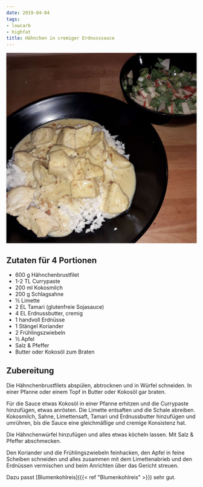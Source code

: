```yaml
---
date: 2019-04-04
tags:
- lowcarb
- highfat
title: Hähnchen in cremiger Erdnusssauce
---
```


![](/img/Haehnchen-in-cremiger-Erdnusssauce.jpg)

## Zutaten für 4 Portionen
- 600 g     Hähnchenbrustfilet
- 1-2 TL    Currypaste
- 200 ml    Kokosmilch
- 200 g     Schlagsahne
- ½         Limette
- 2 EL      Tamari (glutenfreie Sojasauce)
- 4 EL      Erdnussbutter, cremig
- 1         handvoll Erdnüsse
- 1         Stängel Koriander
- 2         Frühlingszwiebeln
- ½         Apfel
- Salz & Pfeffer
- Butter oder Kokosöl zum Braten

## Zubereitung
Die Hähnchenbrustfilets abspülen, abtrocknen und in Würfel schneiden. In einer Pfanne oder einem Topf in Butter oder Kokosöl gar braten.

Für die Sauce etwas Kokosöl in einer Pfanne erhitzen und die Currypaste hinzufügen, etwas anrösten. Die Limette entsaften und die Schale abreiben. Kokosmilch, Sahne, Limettensaft, Tamari und Erdnussbutter hinzufügen und umrühren, bis die Sauce eine gleichmäßige und cremige Konsistenz hat.

Die Hähnchenwürfel hinzufügen und alles etwas köcheln lassen. Mit Salz & Pfeffer abschmecken.

Den Koriander und die Frühlingszwiebeln feinhacken, den Apfel in feine Scheiben schneiden und alles zusammen mit dem Limettenabrieb und den Erdnüssen vermischen und beim Anrichten über das Gericht streuen.

Dazu passt [Blumenkohlreis]({{< ref "Blumenkohlreis" >}}) sehr gut.
